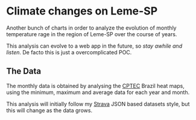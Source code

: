 # Climate changes on Leme-SP

Another bunch of charts in order to analyze the evolution of monthly temperature rage in the region of Leme-SP over the course of years.

This analysis can evolve to a web app in the future, so *stay awhile and listen*. De facto this is just a overcomplicated POC.


## The Data

The monthly data is obtained by analysing the [CPTEC][1] Brazil heat maps, using the minimum, maximum and average data for each year and month.

This analysis will initially follow my [Strava][2] JSON based datasets style, but this will change as the data grows.


[1]: http://clima1.cptec.inpe.br/monitoramentobrasil/pt
[2]: https://github.com/ghp2201/data-analysis/tree/master/strava
